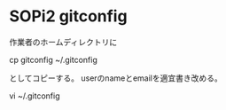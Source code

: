 SOPi2 gitconfig
===============

作業者のホームディレクトリに

cp gitconfig ~/.gitconfig


としてコピーする。
userのnameとemailを適宜書き改める。

vi ~/.gitconfig
